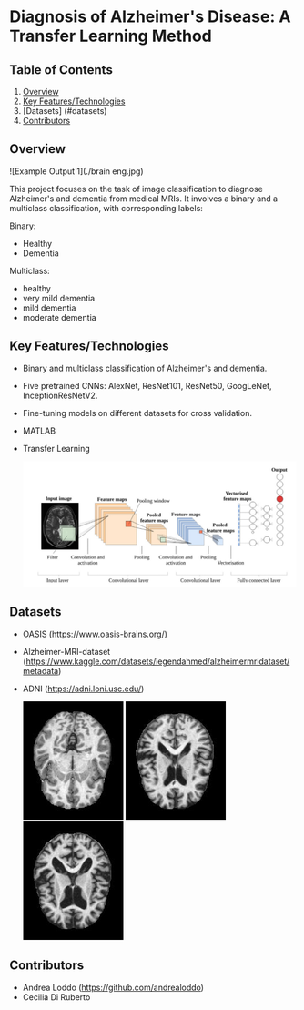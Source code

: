 # Diagnosis of Alzheimer's Disease: A Transfer Learning Method

## Table of Contents

1. [Overview](#overview)
2. [Key Features/Technologies](#key-featurestechnologies)
3. [Datasets] (#datasets)
4. [Contributors](#contributors)

## Overview
![Example Output 1](./brain eng.jpg)

This project focuses on the task of image classification to diagnose Alzheimer's and dementia from medical MRIs. It involves a binary and a multiclass classification, with corresponding labels:

Binary:
- Healthy
- Dementia
  
Multiclass:
- healthy
- very mild dementia
- mild dementia
- moderate dementia

## Key Features/Technologies 

- Binary and multiclass classification of Alzheimer's and dementia.
- Five pretrained CNNs: AlexNet, ResNet101, ResNet50, GoogLeNet, InceptionResNetV2.
- Fine-tuning models on different datasets for cross validation.
- MATLAB
- Transfer Learning

  ![Example Output 2](./convlayers.jpg)

## Datasets
- OASIS (https://www.oasis-brains.org/)
- Alzheimer-MRI-dataset (https://www.kaggle.com/datasets/legendahmed/alzheimermridataset/metadata)
- ADNI (https://adni.loni.usc.edu/)

  ![Example Output 2](./nonDem.jpg)
  ![Example Output 2](./mildDem.jpg)
  ![Example Output 2](./moderateDem.jpg)

  
## Contributors

- Andrea Loddo (https://github.com/andrealoddo)
- Cecilia Di Ruberto
